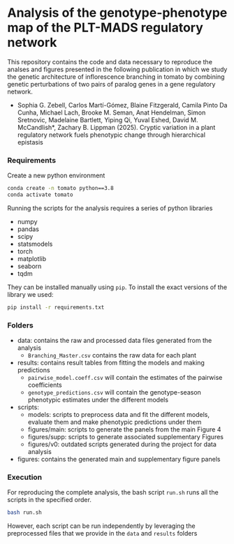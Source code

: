 # Analysis of the genotype-phenotype map of the PLT-MADS regulatory network

This repository contains the code and data necessary to reproduce the analses and figures presented in the following publication in which we study the genetic architecture of inflorescence branching in tomato by combining genetic perturbations of two pairs of paralog genes in a gene regulatory network. 

- Sophia G. Zebell, Carlos Martí-Gómez, Blaine Fitzgerald, Camila Pinto Da Cunha, Michael Lach, Brooke M. Seman, Anat Hendelman, Simon Sretnovic, Madelaine Bartlett, Yiping Qi, Yuval Eshed, David M. McCandlish*, Zachary B. Lippman (2025). Cryptic variation in a plant regulatory network fuels phenotypic change through hierarchical epistasis

### Requirements

Create a new python environment

```bash
conda create -n tomato python==3.8
conda activate tomato
```

Running the scripts for the analysis requires a series of python libraries 

- numpy
- pandas
- scipy
- statsmodels
- torch
- matplotlib
- seaborn
- tqdm

They can be installed manually using `pip`. To install the exact versions of the library we used:

```bash
pip install -r requirements.txt
```

### Folders

- data: contains the raw and processed data files generated from the analysis
  - `Branching_Master.csv` contains the raw data for each plant
- results: contains result tables from fitting the models and making predictions
  - `pairwise_model.coeff.csv` will contain the estimates of the pairwise coefficients
  - `genotype_predictions.csv` will contain the genotype-season phenotypic estimates under the different models
- scripts: 
  - models: scripts to preprocess data and fit the different models, evaluate them and make phenotypic predictions under them 
  - figures/main: scripts to generate the panels from the main Figure 4
  - figures/supp: scripts to generate associated supplementary Figures
  - figures/v0: outdated scripts generated during the project for data analysis
- figures: contains the generated main and supplementary figure panels

### Execution

For reproducing the complete analysis, the bash script  `run.sh` runs all the scripts in the specified order.

```bash
bash run.sh
```

However, each script can be run independently by leveraging the preprocessed files that we provide in the `data` and `results` folders




